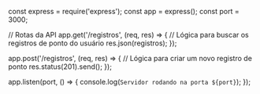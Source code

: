 const express = require('express');
const app = express();
const port = 3000;

// Rotas da API
app.get('/registros', (req, res) => {
  // Lógica para buscar os registros de ponto do usuário
  res.json(registros);
});

app.post('/registros', (req, res) => {
  // Lógica para criar um novo registro de ponto
  res.status(201).send();
});

app.listen(port, () => {
  console.log(`Servidor rodando na porta ${port}`);
});

